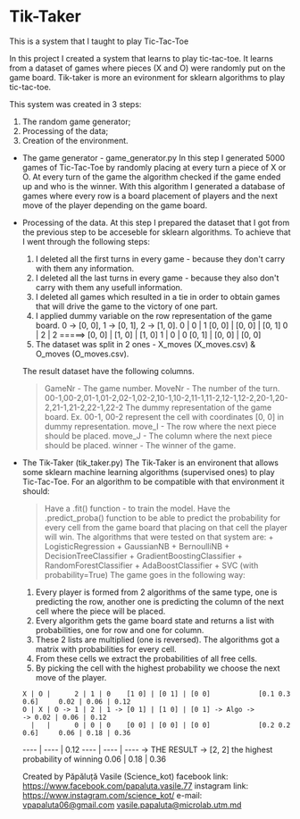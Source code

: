 # Tik-Taker
This is a system that I taught to play Tic-Tac-Toe

In this project I created a system that learns to play tic-tac-toe. It learns from a dataset of games where pieces (X and O) were randomly put on the game board. Tik-taker is more an evironment for sklearn algorithms to play tic-tac-toe.

This system was created in 3 steps:
  1) The random game generator;
  2) Processing of the data;
  3) Creation of the environment.


* The game generator - game_generator.py
  In this step I generated 5000 games of Tic-Tac-Toe by randomly placing at every turn a piece of X or O. At every turn of the game the algorithm checked if the game ended up and who is the winner. With this algorithm I generated a database of games where every row is a board placement of players and the next move of the player depending on the game board.

* Processing of the data.
  At this step I prepared the dataset that I got from the previous step to be acceseble for sklearn algorithms. To achieve that I went through the following steps:
  1. I deleted all the first turns in every game - because they don't carry with them any information.
  2. I deleted all the last turns in every game - because they also don't carry with them any usefull information.
  3. I deleted all games which resulted in a tie in order to obtain games that will drive the game to the victory of one part.
  4. I applied dummy variable on the row representation of the game board. 0 -> [0, 0], 1 -> [0, 1], 2 -> [1, 0].
    0 | 0 | 1             [0, 0] | [0, 0] | [0, 1]
    0 | 2 | 2    =====>   [0, 0] | [1, 0] | [1, 0]
    1 | 0 | 0             [0, 1] | [0, 0] | [0, 0]
  5. The dataset was split in 2 ones - X_moves (X_moves.csv) & O_moves (O_moves.csv).
  
  The result dataset have the following columns.
    > GameNr - The game number.
    > MoveNr - The number of the turn.
    > 00-1,00-2,01-1,01-2,02-1,02-2,10-1,10-2,11-1,11-2,12-1,12-2,20-1,20-2,21-1,21-2,22-1,22-2
      The dummy representation of the game board.
      Ex. 00-1, 00-2 represent the cell with coordinates [0, 0] in dummy representation.
    > move_I - The row where the next piece should be placed.
    > move_J - The column where the next piece should be placed.
    > winner - The winner of the game.
* The Tik-Taker (tik_taker.py)
  The Tik-Taker is an environent that allows some sklearn machine learning algorithms (supervised ones) to play Tic-Tac-Toe. For an algorithm to be compatible with that environment it should:
    > Have a .fit() function - to train the model.
    > Have the .predict_proba() function to be able to predict the probability for every cell from the game board that placing on that cell the player will win. The algorithms that were tested on that system are:
      + LogisticRegression
      + GaussianNB
      + BernoulliNB
      + DecisionTreeClassifier
      + GradientBoostingClassifier
      + RandomForestClassifier
      + AdaBoostClassifier
      + SVC (with probability=True)
  The game goes in the following way:
    1. Every player is formed from 2 algorithms of the same type, one is predicting the row, another one is predicting the column of the next cell where the piece will be placed.
    2. Every algorithm gets the game board state and returns a list with probabilities, one for row and one for column.
    3. These 2 lists are multiplied (one is reversed). The algorithms got a matrix with probabilities for every cell.
    4. From these cells we extract the probabilities of all free cells.
    5. By picking the cell with the highest probability we choose the next move of the player.
    
      X | O |      2 | 1 | 0    [1 0] | [0 1] | [0 0]            [0.1 0.3 0.6]     0.02 | 0.06 | 0.12
      O | X | O -> 1 | 2 | 1 -> [0 1] | [1 0] | [0 1] -> Algo ->                -> 0.02 | 0.06 | 0.12
        |   |      0 | 0 | 0    [0 0] | [0 0] | [0 0]            [0.2 0.2 0.6]     0.06 | 0.18 | 0.36
        
    ---- | ---- | 0.12
    ---- | ---- | ---- -> THE RESULT -> [2, 2] the highest probability of winning
    0.06 | 0.18 | 0.36
    
    
    Created by Păpăluță Vasile (Science_kot)
    facebook link: https://www.facebook.com/papaluta.vasile.77
    instagram link: https://www.instagram.com/science_kot/
    e-mail: vpapaluta06@gmail.com vasile.papaluta@microlab.utm.md
